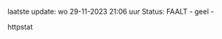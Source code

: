 laatste update: 
wo 29-11-2023 21:06   uur 
Status: FAALT - geel - 
<div class="service Y">httpstat</div>